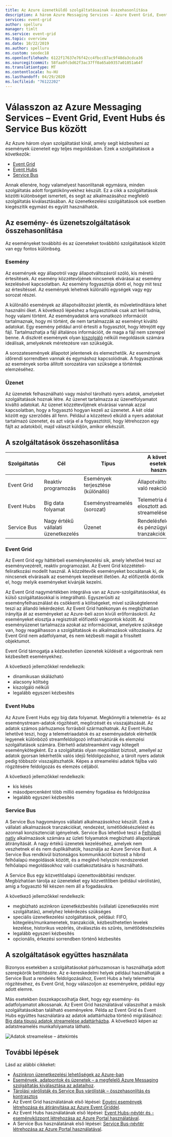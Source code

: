 ```yaml
---
title: Az Azure üzenetküldő szolgáltatásainak összehasonlítása
description: A három Azure Messaging Services – Azure Event Grid, Event Hubs és Service Bus ismertetése. Javaslat a megfelelő szolgáltatás használatára különböző forgatókönyvek esetén.
services: event-grid
author: spelluru
manager: timlt
ms.service: event-grid
ms.topic: overview
ms.date: 10/22/2019
ms.author: spelluru
ms.custom: seodec18
ms.openlocfilehash: 6122f17637e76f42cc4fbcc87ac9f48da3cdca36
ms.sourcegitcommit: 58faa9fcbd62f3ac37ff0a65ab9357a01051a64f
ms.translationtype: MT
ms.contentlocale: hu-HU
ms.lasthandoff: 04/29/2020
ms.locfileid: "76122202"
---
```

# <a name="choose-between-azure-messaging-services---event-grid-event-hubs-and-service-bus"></a>Válasszon az Azure Messaging Services – Event Grid, Event Hubs és Service Bus között

Az Azure három olyan szolgáltatást kínál, amely segít kézbesíteni az események üzeneteit egy teljes megoldásban. Ezek a szolgáltatások a következők:

* [Event Grid](/azure/event-grid/)
* [Event Hubs](/azure/event-hubs/)
* [Service Bus](/azure/service-bus-messaging/)

Annak ellenére, hogy valamelyest hasonlítanak egymásra, minden szolgáltatás adott forgatókönyvekhez készült. Ez a cikk a szolgáltatások közötti különbséget ismerteti, és segít az alkalmazásához megfelelő szolgáltatás kiválasztásában. Az üzenetkezelési szolgáltatások sok esetben kiegészítik egymást és együtt használhatók.

## <a name="event-vs-message-services"></a>Az esemény- és üzenetszolgáltatások összehasonlítása

Az eseményeket továbbító és az üzeneteket továbbító szolgáltatások között van egy fontos különbség.

### <a name="event"></a>Esemény

Az események egy állapotról vagy állapotváltozásról szóló, kis méretű értesítések. Az esemény közzétevőjének nincsenek elvárásai az esemény kezelésével kapcsolatban. Az esemény fogyasztója dönti el, hogy mit tesz az értesítéssel. Az események lehetnek különálló egységek vagy egy sorozat részei.

A különálló események az állapotváltozást jelentik, és műveletindításra lehet használni őket. A következő lépéshez a fogyasztónak csak azt kell tudnia, hogy valami történt. Az eseményadatok arra vonatkozó információt tartalmaznak, hogy mi történt, de nem tartalmazzák az eseményt kiváltó adatokat. Egy esemény például arról értesíti a fogyasztót, hogy létrejött egy fájl. Tartalmazhatja a fájl általános információit, de maga a fájl nem szerepel benne. A diszkrét események olyan [kiszolgáló](https://azure.com/serverless) nélküli megoldások számára ideálisak, amelyeknek méretezésre van szükségük.

A sorozatesemények állapotot jelentenek és elemezhetők. Az események időrendi sorrendben vannak és egymáshoz kapcsolódnak. A fogyasztónak az események sorba állított sorozatára van szüksége a történtek elemzéséhez.

### <a name="message"></a>Üzenet

Az üzenetek felhasználható vagy máshol tárolható nyers adatok, amelyeket szolgáltatások hoznak létre. Az üzenet tartalmazza az üzenetfolyamatot kiváltó adatokat. Az üzenet közzétevőjének elvárásai vannak azzal kapcsolatban, hogy a fogyasztó hogyan kezeli az üzenetet. A két oldal között egy szerződés áll fenn. Például a közzétevő elküldi a nyers adatokat tartalmazó üzenetet, és azt várja el a fogyasztótól, hogy létrehozzon egy fájlt az adatokból, majd választ küldjön, amikor elkészült.

## <a name="comparison-of-services"></a>A szolgáltatások összehasonlítása

| Szolgáltatás | Cél | Típus | A következő esetekben használja |
| ------- | ------- | ---- | ----------- |
| Event Grid | Reaktív programozás | Események terjesztése (különálló) | Állapotváltozásokra való reakció |
| Event Hubs | Big data folyamat | Eseménystreamelés (sorozat) | Telemetria és elosztott adatok streamelése |
| Service Bus | Nagy értékű vállalati üzenetkezelés | Üzenet | Rendelésfeldolgozás és pénzügyi tranzakciók |

### <a name="event-grid"></a>Event Grid

Az Event Grid egy háttérbeli eseménykezelési sík, amely lehetővé teszi az eseményvezérelt, reaktív programozást. Az Event Grid közzétételi-feliratkozási modellt használ. A közzétevők eseményeket bocsátanak ki, de nincsenek elvárásaik az események kezelését illetően. Az előfizetők döntik el, hogy melyik eseményeket kívánják kezelni.

Az Event Grid nagymértékben integrálva van az Azure-szolgáltatásokkal, és külső szolgáltatásokkal is integrálható. Egyszerűsíti az eseményfelhasználást és csökkenti a költségeket, mivel szükségtelenné teszi az állandó lekérdezést. Az Event Grid hatékonyan és megbízhatóan irányítja át az eseményeket az Azure-beli azon kívüli erőforrásokról. Az eseményeket elosztja a regisztrált előfizetői végpontok között. Az eseményüzenet tartalmazza azokat az információkat, amelyekre szüksége van, hogy reagálhasson a szolgáltatások és alkalmazások változásaira. Az Event Grid nem adatfolyamat, és nem kézbesíti magát a frissített objektumot.

Event Grid támogatja a kézbesítetlen üzenetek küldését a végpontnak nem kézbesített eseményekhez.

A következő jellemzőkkel rendelkezik:

* dinamikusan skálázható
* alacsony költség
* kiszolgáló nélküli
* legalább egyszeri kézbesítés

### <a name="event-hubs"></a>Event Hubs

Az Azure Event Hubs egy big data folyamat. Megkönnyíti a telemetria- és az eseménystream-adatok rögzítését, megőrzését és visszajátszását. Az adatok számos párhuzamos forrásból származhatnak. Az Event Hubs lehetővé teszi, hogy a telemetriaadatok és az eseményadatok elérhetők legyenek különböző streamfeldolgozó infrastruktúrák és elemzési szolgáltatások számára. Elérhető adatstreamként vagy kötegelt eseménykötegként. Ez a szolgáltatás olyan megoldást biztosít, amellyel az adatok gyorsan lekérhetők valós idejű feldolgozáshoz, a tárolt nyers adatok pedig többször visszajátszhatók. Képes a streamelési adatok fájlba való rögzítésére feldolgozás és elemzés céljából.

A következő jellemzőkkel rendelkezik:

* kis késés
* másodpercenként több millió esemény fogadása és feldolgozása
* legalább egyszeri kézbesítés

### <a name="service-bus"></a>Service Bus

A Service Bus hagyományos vállalati alkalmazásokhoz készült. Ezek a vállalati alkalmazások tranzakciókat, rendezést, ismétlődésészlelést és azonnali konzisztenciát igényelnek. Service Bus lehetővé teszi a [Felhőbeli natív](https://azure.microsoft.com/overview/cloudnative/) alkalmazások számára az üzleti folyamatok megbízható állapotának átirányítását. A nagy értékű üzenetek kezeléséhez, amelyek nem veszhetnek el és nem duplikálhatók, használja az Azure Service Bust. A Service Bus rendkívül biztonságos kommunikációt biztosít a hibrid felhőalapú megoldások között, és a meglévő helyszíni rendszereket felhőalapú megoldásokhoz való csatlakoztatására is használható.

A Service Bus egy közvetítőalapú üzenettovábbítási rendszer. Megbízhatóan tárolja az üzeneteket egy közvetítőben (például várólistán), amíg a fogyasztó fél készen nem áll a fogadásukra.

A következő jellemzőkkel rendelkezik:

* megbízható aszinkron üzenetkézbesítés (vállalati üzenetkezelés mint szolgáltatás), amelyhez lekérdezés szükséges
* speciális üzenetkezelési szolgáltatások, például: FIFO, kötegelés/munkamenetek, tranzakciók, kézbesíthetetlen levelek kezelése, historikus vezérlés, útválasztás és szűrés, ismétlődésészlelés
* legalább egyszeri kézbesítés
* opcionális, érkezési sorrendben történő kézbesítés

## <a name="use-the-services-together"></a>A szolgáltatások együttes használata

Bizonyos esetekben a szolgáltatásokat párhuzamosan is használhatja adott szerepkörök betöltésére. Az e-kereskedelmi helyek például használhatják a Service Bust a rendelés feldolgozásához, Event Hubs a hely telemetria rögzítéséhez, és Event Grid, hogy válaszoljon az eseményekre, például egy adott elemre.

Más esetekben összekapcsolhatja őket, hogy egy esemény- és adatfolyamatot alkossanak. Az Event Grid használatával válaszolhat a másik szolgáltatásokban található eseményekre. Példa az Event Grid és Event Hubs együttes használatára az adatok adattárházba történő migrálásához: [Big data típusú adatok streamelése adattárházba](event-grid-event-hubs-integration.md). A következő képen az adatstreamelés munkafolyamata látható.

![Adatok streamelése – áttekintés](./media/compare-messaging-services/overview.png)

## <a name="next-steps"></a>További lépések
Lásd az alábbi cikkeket: 
- [Aszinkron üzenetkezelési lehetőségek az Azure-ban](/azure/architecture/guide/technology-choices/messaging)
- [Események, adatpontok és üzenetek – a megfelelő Azure Messaging szolgáltatás kiválasztása az adataihoz](https://azure.microsoft.com/blog/events-data-points-and-messages-choosing-the-right-azure-messaging-service-for-your-data/).
- [Tárolási várólisták és Service Bus várólisták – összehasonlítás és kontrasztos](../service-bus-messaging/service-bus-azure-and-service-bus-queues-compared-contrasted.md)
- Az Event Grid használatának első lépései: [Egyéni események létrehozása és átirányítása az Azure Event Griddel](custom-event-quickstart.md).
- Az Event Hubs használatának első lépései: [Event Hubs-névtér és -eseményközpont létrehozása az Azure Portal használatával](../event-hubs/event-hubs-create.md).
- A Service Bus használatának első lépései: [Service Bus-névtér létrehozása az Azure Portal használatával](../service-bus-messaging/service-bus-create-namespace-portal.md).
